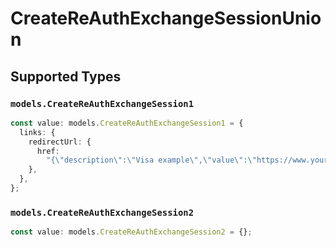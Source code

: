 # CreateReAuthExchangeSessionUnion


## Supported Types

### `models.CreateReAuthExchangeSession1`

```typescript
const value: models.CreateReAuthExchangeSession1 = {
  links: {
    redirectUrl: {
      href:
        "{\"description\":\"Visa example\",\"value\":\"https://www.yourdomain.com/iav-callback\"}",
    },
  },
};
```

### `models.CreateReAuthExchangeSession2`

```typescript
const value: models.CreateReAuthExchangeSession2 = {};
```

